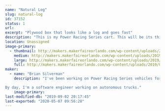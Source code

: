 ```yaml
---
name: "Natural Log"
slug: natural-log
id: 37152
status: 1
url: 
excerpt: "Plywood box that looks like a log and goes fast"
description: "This is my Power Racing Series cart. This will be its third race. It's a plywood box (no metal structure)."
location: Unassigned
image-primary:
  - thumbnail: http://makers.makerfaireorlando.com/wp-content/uploads/2019/08/natural-log-small-150x150.jpg
    medium: http://makers.makerfaireorlando.com/wp-content/uploads/2019/08/natural-log-small-225x300.jpg
    large: http://makers.makerfaireorlando.com/wp-content/uploads/2019/08/natural-log-small-768x1024.jpg
    full: http://makers.makerfaireorlando.com/wp-content/uploads/2019/08/natural-log-small.jpg
maker:
  - name: "Brian Silverman"
    description: "I've been working on Power Racing Series vehicles for a few years now. This is the first one I led the mechanical side of. I've made custom motor controllers for some of them, and am currently working on the next generation of those.

By day, I'm a software engineer working on autonomous trucks."
    image-primary: 
last-modified-db: "2019-09-02 20:17:45"
last-exported: "2020-05-07 09:56:28"
---
```

